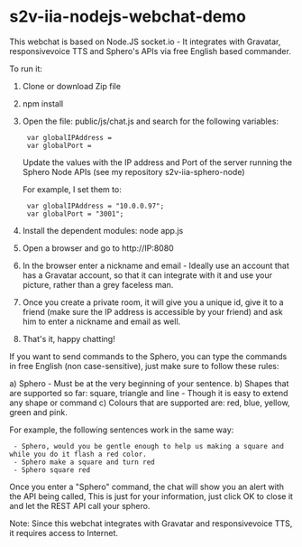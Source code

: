 # s2v-iia-nodejs-webchat-demo

This webchat is based on Node.JS socket.io - It integrates with Gravatar, responsivevoice TTS and Sphero's APIs via free English based commander.

To run it:

1. Clone or download Zip file
2. npm install
3. Open the file: public/js/chat.js and search for the following variables:

 		var globalIPAddress = 
		var globalPort = 
	
	Update the values with the IP address and Port of the server running the Sphero Node APIs (see my repository s2v-iia-sphero-node)
	
	For example, I set them to:
	
		var globalIPAddress = "10.0.0.97";
		var globalPort = "3001";

4. Install the dependent modules: node app.js
5. Open a browser and go to http://IP:8080
6. In the browser enter a nickname and email - Ideally use an account that has a Gravatar account, so that it can integrate with it and use your picture, rather than a grey faceless man.
7. Once you create a private room, it will give you a unique id, give it to a friend (make sure the IP address is accessible by your friend) and ask him to enter a nickname and email as well.
8. That's it, happy chatting!

If you want to send commands to the Sphero, you can type the commands in free English (non case-sensitive), just make sure to follow these rules:

a) Sphero - Must be at the very beginning of your sentence.
b) Shapes that are supported so far: square, triangle and line - Though it is easy to extend any shape or command
c) Colours that are supported are: red, blue, yellow, green and pink.

For example, the following sentences work in the same way:

     - Sphero, would you be gentle enough to help us making a square and while you do it flash a red color.
     - Sphero make a square and turn red
     - Sphero square red

Once you enter a "Sphero" command, the chat will show you an alert with the API being called, This is just for your information, just click OK to close it and let the REST API call your sphero.

Note: Since this webchat integrates with Gravatar and responsivevoice TTS, it requires access to Internet.
